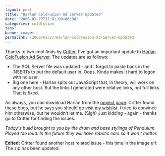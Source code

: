 ```yaml
---
layout: post
title: "Harlan ColdFusion Ad Server Updated"
date: "2006-01-27T17:01:00+06:00"
categories: coldfusion 
tags: 
banner_image: 
permalink: /2006/01/27/Harlan-ColdFusion-Ad-Server-Updated
---
```


Thanks to two cool finds by <a href="http://single-dads.us/">Critter</a>, I've got an important update to <a href="http://ray.camdenfamily.com/projects/harlan">Harlan ColdFusion Ad Server</a>. The updates are as follows:

<ul>
<li>The SQL Server file was updated - and I forgot to paste back in the INSERTs to put the default user in. Oops. Kinda makes it hard to logon with no user.</li>
<li>Big one here - Harlan spits out JavaScript that, in theory, will work on any other host. But the links I generated were relative links, not full links. That is fixed.</li>
</ul>

As always, you can download Harlan from the <a href="http://ray.camdenfamily.com/projects/harlan">project page</a>. Critter found these bugs, but he says you should go visit <a href="http://www.amazon.com/o/registry/2TCL1D08EZEYE">my wishlist</a>. I tried to convince him otherwise, but he wouldn't let me. (Sigh) Just kidding - again - thanks go to Critter for finding the issues.

<i>Today's build brought to you by the drum and base stylings of Pendulum. Played too loud. In the future they will have robotic ears so it won't matter.</i>

<b>Edited:</b> Critter found another host related issue - this time in the image url. The zip has been updated.